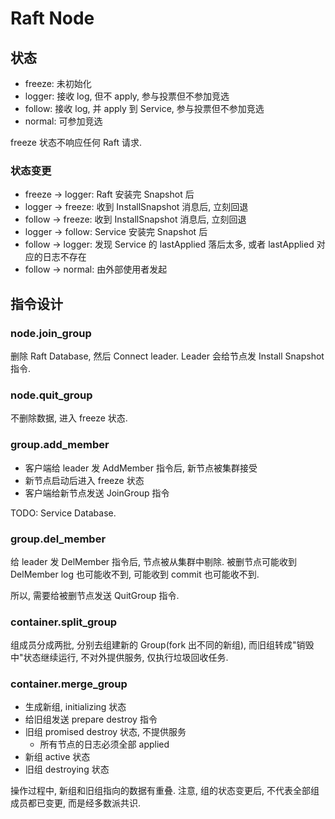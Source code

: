 # Raft Node

## 状态

* freeze: 未初始化
* logger: 接收 log, 但不 apply, 参与投票但不参加竞选
* follow: 接收 log, 并 apply 到 Service, 参与投票但不参加竞选
* normal: 可参加竞选

freeze 状态不响应任何 Raft 请求.

### 状态变更

* freeze -> logger: Raft 安装完 Snapshot 后
* logger -> freeze: 收到 InstallSnapshot 消息后, 立刻回退
* follow -> freeze: 收到 InstallSnapshot 消息后, 立刻回退
* logger -> follow: Service 安装完 Snapshot 后
* follow -> logger: 发现 Service 的 lastApplied 落后太多, 或者 lastApplied 对应的日志不存在
* follow -> normal: 由外部使用者发起

## 指令设计

### node.join_group

删除 Raft Database, 然后 Connect leader. Leader 会给节点发 Install Snapshot 指令.

### node.quit_group

不删除数据, 进入 freeze 状态.

### group.add_member

* 客户端给 leader 发 AddMember 指令后, 新节点被集群接受
* 新节点启动后进入 freeze 状态
* 客户端给新节点发送 JoinGroup 指令

TODO: Service Database.

### group.del_member

给 leader 发 DelMember 指令后, 节点被从集群中剔除. 被删节点可能收到 DelMember log 也可能收不到, 可能收到 commit 也可能收不到.

所以, 需要给被删节点发送 QuitGroup 指令.

### container.split_group

组成员分成两批, 分别去组建新的 Group(fork 出不同的新组), 而旧组转成"销毁中"状态继续运行, 不对外提供服务, 仅执行垃圾回收任务.

### container.merge_group

* 生成新组, initializing 状态
* 给旧组发送 prepare destroy 指令
* 旧组 promised destroy 状态, 不提供服务
	* 所有节点的日志必须全部 applied
* 新组 active 状态
* 旧组 destroying 状态

操作过程中, 新组和旧组指向的数据有重叠. 注意, 组的状态变更后, 不代表全部组成员都已变更, 而是经多数派共识.
